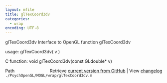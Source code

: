 ```yaml
---
layout: mfile
title: glTexCoord3dv
categories:
  - wrap
encoding: UTF-8
---
```


glTexCoord3dv  Interface to OpenGL function glTexCoord3dv

usage:  glTexCoord3dv( v )

C function:  void glTexCoord3dv(const GLdouble\* v)


<div class="code_header" style="text-align:right;">
  <span style="float:left;">Path&nbsp;&nbsp;</span> <span class="counter">Retrieve <a href=
  "https://raw.github.com/Psychtoolbox-3/Psychtoolbox-3/beta/./PsychOpenGL/MOGL/wrap/glTexCoord3dv.m">current version from GitHub</a> | View <a href=
  "https://github.com/Psychtoolbox-3/Psychtoolbox-3/commits/beta/./PsychOpenGL/MOGL/wrap/glTexCoord3dv.m">changelog</a></span>
</div>
<div class="code">
  <code>./PsychOpenGL/MOGL/wrap/glTexCoord3dv.m</code>
</div>
